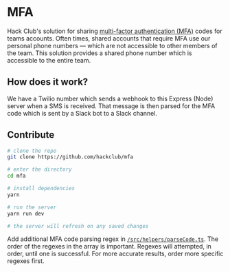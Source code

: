 # MFA

Hack Club's solution for sharing [multi-factor authentication
(MFA)](https://en.wikipedia.org/wiki/Multi-factor_authentication) codes for
teams accounts. Often times, shared accounts that require MFA use our personal
phone numbers — which are not accessible to other members of the team. This
solution provides a shared phone number which is accessible to the entire team.

## How does it work?

We have a Twilio number which sends a webhook to this Express (Node) server when
a SMS is received. That message is then parsed for the MFA code which is sent by
a Slack bot to a Slack channel.

## Contribute

```sh
# clone the repo
git clone https://github.com/hackclub/mfa

# enter the directory
cd mfa

# install dependencies
yarn

# run the server
yarn run dev

# the server will refresh on any saved changes
```

Add additional MFA code parsing regex in
[`/src/helpers/parseCode.ts`](/src/helpers/parseCode.ts). The order of the
regexes in the array is important. Regexes will attempted, in order, until one
is successful. For more accurate results, order more specific regexes first.
